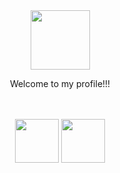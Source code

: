 <div id="header" align="center">
  <img src="https://i.giphy.com/media/v1.Y2lkPTc5MGI3NjExMm9jdTY4cWd5NGIxaHNwMTBrcWJjc29lcDN6bnAzMHAyN3YzdnllMSZlcD12MV9pbnRlcm5hbF9naWZfYnlfaWQmY3Q9Zw/OpBA2nKQog7LENz8Of/giphy.gif" height="95" width="95">
  <p>Welcome to my profile!!!<p/>
<div/>
<br>
<br>
<div id="tools" align="center">
  <img src="https://cdn.jsdelivr.net/gh/devicons/devicon@latest/icons/python/python-original-wordmark.svg" height=70 width=70/>
  <img src="https://cdn.jsdelivr.net/gh/devicons/devicon@latest/icons/javascript/javascript-original.svg" height=70 width=70/>     
<div/>